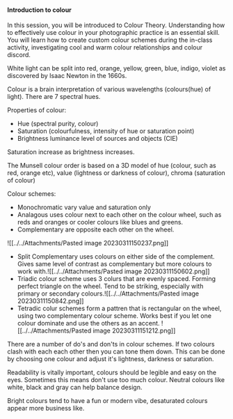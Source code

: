 #### Introduction to colour

In this session, you will be introduced to Colour Theory. Understanding how to effectively use colour in your photographic practice is an essential skill. You will learn how to create custom colour schemes during the in-class activity, investigating cool and warm colour relationships and colour discord.

White light can be split into red, orange, yellow, green, blue, indigo, violet as discovered by Isaac Newton in the 1660s.

Colour is a brain interpretation of various wavelengths (colours(hue) of light).
There are 7 spectral hues.

Properties of colour:
 - Hue (spectral purity, colour)
 - Saturation (colourfulness, intensity of hue or saturation point)
 - Brightness luminance level of sources and objects (CIE)

Saturation increase as brightness increases.

The Munsell colour order is based on a 3D model of hue (colour, such as red, orange etc), value (lightness or darkness of colour), chroma (saturation of colour)  

Colour schemes:
- Monochromatic vary value and saturation only
- Analagous uses colour next to each other on the colour wheel, such as reds and oranges or cooler colours like blues and greens.
- Complementary are opposite each other on the wheel.

![[../../Attachments/Pasted image 20230311150237.png]]

- Split Complementary uses colours on either side of the complement. Gives same level of contrast as complementary but more colours to work with.![[../../Attachments/Pasted image 20230311150602.png]]
- Triadic colour scheme uses 3 colurs that are evenly spaced. Forming perfect triangle on the wheel. Tend to be striking, especially with primary or secondary colours.![[../../Attachments/Pasted image 20230311150842.png]]
- Tetradic colur schemes form a pattren that is rectangular on the wheel, using two complementary colour scheme. Works best if you let one colour dominate and use the others as an accent. ![[../../Attachments/Pasted image 20230311151212.png]]

There are a number of do's and don'ts in colour schemes. If two colours clash with each each other then you can tone them down. This can be done by choosing one colour and adjust it's lightness, darkness or saturation.

Readability is vitally important, colours should be legible and easy on the eyes. Sometimes this means don't use too much colour. Neutral colours like white, black and gray can help balance design.

Bright colours tend to have a fun or modern vibe, desaturated colours appear more business like.